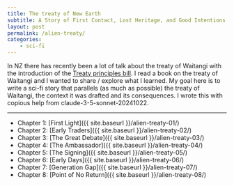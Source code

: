 ```yaml
---
title: The treaty of New Earth
subtitle: A Story of First Contact, Lost Heritage, and Good Intentions
layout: post
permalink: /alien-treaty/
categories:
    - sci-fi
---
```


In NZ there has recently been a lot of talk about the treaty of Waitangi with the introduction of the [Treaty principles bill](https://www.legislation.govt.nz/bill/government/2024/0094/latest/whole.html).
I read a book on the treaty of Waitangi and I wanted to share / explore what I learned.
My goal here is to write a sci-fi story that parallels (as much as possible) the treaty of Waitangi, the context it was drafted and its consequences.
I wrote this with copious help from claude-3-5-sonnet-20241022.

***

- Chapter 1: [First Light]({{ site.baseurl }}/alien-treaty-01/)
- Chapter 2: [Early Traders]({{ site.baseurl }}/alien-treaty-02/)
- Chapter 3: [The Great Debate]({{ site.baseurl }}/alien-treaty-03/)
- Chapter 4: [The Ambassador]({{ site.baseurl }}/alien-treaty-04/)
- Chapter 5: [The Signing]({{ site.baseurl }}/alien-treaty-05/)
- Chapter 6: [Early Days]({{ site.baseurl }}/alien-treaty-06/)
- Chapter 7: [Generation Gap]({{ site.baseurl }}/alien-treaty-07/)
- Chapter 8: [Point of No Return]({{ site.baseurl }}/alien-treaty-08/)
